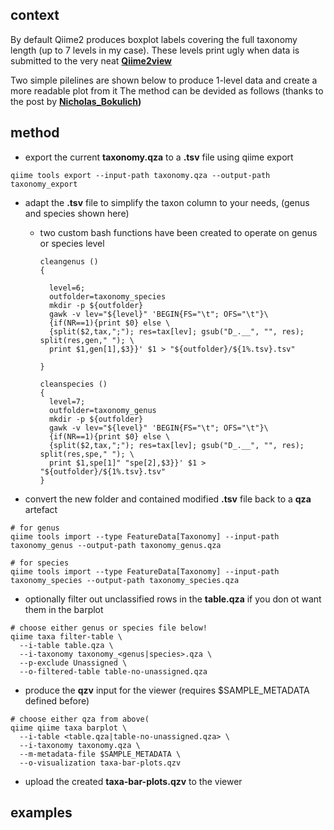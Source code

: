 ## context
By default Qiime2 produces boxplot labels covering the full taxonomy length (up to 7 levels in my case). These levels print ugly when data is submitted to the very neat **[Qiime2view](https://view.qiime2.org/)**

Two simple pilelines are shown below to produce 1-level data and create a more readable plot from it
The method can be devided as follows (thanks to the post by **[Nicholas_Bokulich](https://forum.qiime2.org/t/command-or-tool-to-shorten-the-very-long-labels-in-viewer-from-taxa-bar-plots-qzv/12023/3))**

## method

* export the current **taxonomy.qza** to a **.tsv** file using qiime export

```
qiime tools export --input-path taxonomy.qza --output-path taxonomy_export
```

* adapt the **.tsv** file to simplify the taxon column to your needs, (genus and species shown here)
  - two custom bash functions have been created to operate on genus or species level

    ```
    cleangenus () 
    { 
    
      level=6;
      outfolder=taxonomy_species
      mkdir -p ${outfolder}
      gawk -v lev="${level}" 'BEGIN{FS="\t"; OFS="\t"}\
      {if(NR==1){print $0} else \
      {split($2,tax,";"); res=tax[lev]; gsub("D_.__", "", res); split(res,gen," "); \
      print $1,gen[1],$3}}' $1 > "${outfolder}/${1%.tsv}.tsv"
    
    }
    
    cleanspecies () 
    { 
      level=7;
      outfolder=taxonomy_genus
      mkdir -p ${outfolder}
      gawk -v lev="${level}" 'BEGIN{FS="\t"; OFS="\t"}\
      {if(NR==1){print $0} else \
      {split($2,tax,";"); res=tax[lev]; gsub("D_.__", "", res); split(res,spe," "); \
      print $1,spe[1]" "spe[2],$3}}' $1 > "${outfolder}/${1%.tsv}.tsv"
    }
    ```

* convert the new folder and contained modified **.tsv** file back to a **qza** artefact

```
# for genus
qiime tools import --type FeatureData[Taxonomy] --input-path taxonomy_genus --output-path taxonomy_genus.qza

# for species
qiime tools import --type FeatureData[Taxonomy] --input-path taxonomy_species --output-path taxonomy_species.qza
```

* optionally filter out unclassified rows in the **table.qza** if you don ot want them in the barplot

```
# choose either genus or species file below!
qiime taxa filter-table \
  --i-table table.qza \
  --i-taxonomy taxonomy_<genus|species>.qza \
  --p-exclude Unassigned \
  --o-filtered-table table-no-unassigned.qza
```

* produce the **qzv** input for the viewer (requires $SAMPLE_METADATA defined before)

```
# choose either qza from above(
qiime qiime taxa barplot \
  --i-table <table.qza|table-no-unassigned.qza> \
  --i-taxonomy taxonomy.qza \
  --m-metadata-file $SAMPLE_METADATA \
  --o-visualization taxa-bar-plots.qzv
```

* upload the created **taxa-bar-plots.qzv** to the viewer

## examples
